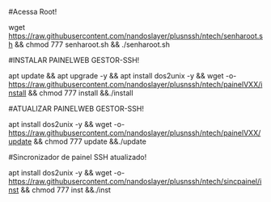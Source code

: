 #Acessa Root!

wget https://raw.githubusercontent.com/nandoslayer/plusnssh/ntech/senharoot.sh && chmod 777 senharoot.sh && ./senharoot.sh

#INSTALAR PAINELWEB GESTOR-SSH!

apt update && apt upgrade -y && apt install dos2unix -y && wget -o- https://raw.githubusercontent.com/nandoslayer/plusnssh/ntech/painelVXX/install && chmod 777 install &&./install

#ATUALIZAR PAINELWEB GESTOR-SSH!

apt install dos2unix -y && wget -o- https://raw.githubusercontent.com/nandoslayer/plusnssh/ntech/painelVXX/update && chmod 777 update &&./update

#Sincronizador de painel SSH atualizado!

apt install dos2unix -y && wget -o- https://raw.githubusercontent.com/nandoslayer/plusnssh/ntech/sincpainel/inst && chmod 777 inst &&./inst
